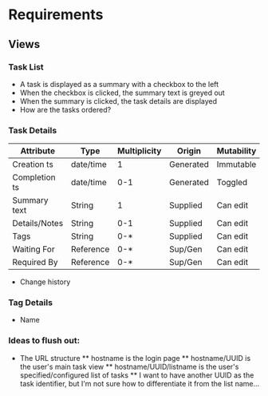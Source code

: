 # Requirements

## Views

### Task List

* A task is displayed as a summary with a checkbox to the left
* When the checkbox is clicked, the summary text is greyed out 
* When the summary is clicked, the task details are displayed
* How are the tasks ordered?

### Task Details

| Attribute     | Type      | Multiplicity | Origin    | Mutability |
|---------------|-----------|--------------|-----------|------------|
| Creation ts   | date/time | 1            | Generated | Immutable  |
| Completion ts | date/time | 0-1          | Generated | Toggled    |
| Summary text  | String    | 1            | Supplied  | Can edit   |
| Details/Notes | String    | 0-1          | Supplied  | Can edit   |
| Tags          | String    | 0-\*         | Supplied  | Can edit   |
| Waiting For   | Reference | 0-\*         | Sup/Gen   | Can edit   |
| Required By   | Reference | 0-\*         | Sup/Gen   | Can edit   |

* Change history

### Tag Details

* Name

### Ideas to flush out:

* The URL structure
** hostname is the login page
** hostname/UUID is the user's main task view
** hostname/UUID/listname is the user's specified/configured list of tasks
** I want to have another UUID as the task identifier, but I'm not sure how to differentiate it from the list name...
